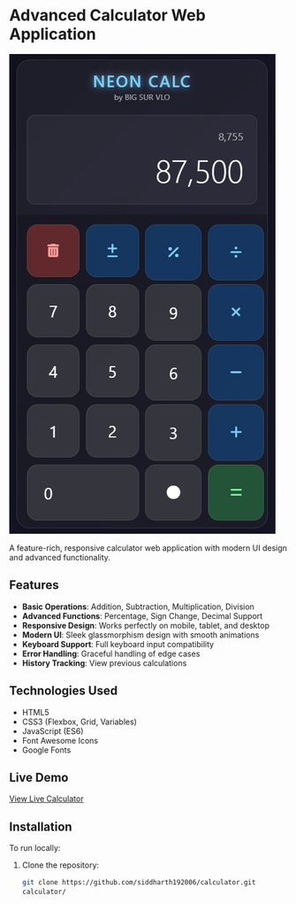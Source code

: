 # Advanced Calculator Web Application

![Calculator Preview](https://github.com/siddharth192006/calculator/blob/b68492d722ea8ad9147c2c45775f1ca6021bd988/demo.png)

A feature-rich, responsive calculator web application with modern UI design and advanced functionality.

## Features

- **Basic Operations**: Addition, Subtraction, Multiplication, Division
- **Advanced Functions**: Percentage, Sign Change, Decimal Support
- **Responsive Design**: Works perfectly on mobile, tablet, and desktop
- **Modern UI**: Sleek glassmorphism design with smooth animations
- **Keyboard Support**: Full keyboard input compatibility
- **Error Handling**: Graceful handling of edge cases
- **History Tracking**: View previous calculations

## Technologies Used

- HTML5
- CSS3 (Flexbox, Grid, Variables)
- JavaScript (ES6)
- Font Awesome Icons
- Google Fonts

## Live Demo

[View Live Calculator](https://siddharth192006.github.io/calculator/)

## Installation

To run locally:

1. Clone the repository:
   ```bash
   git clone https://github.com/siddharth192006/calculator.git
   calculator/

